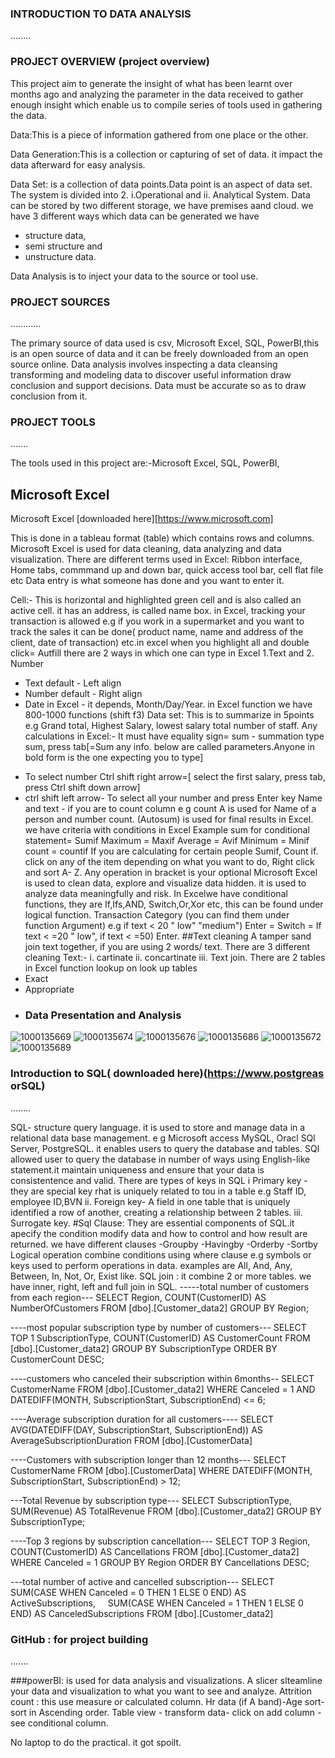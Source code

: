 
### INTRODUCTION TO DATA ANALYSIS 
........

### PROJECT OVERVIEW (project overview)

This project aim to generate the insight of what has been learnt over months ago and analyzing the parameter in the data received to gather enough insight which enable us to compile series of tools used in gathering the data.

Data:This is a piece of information gathered from one place or the other. 

Data Generation:This is a collection or capturing of set of data. it impact the data afterward for easy analysis.

Data Set: is a collection of data points.Data point is an aspect of data set. The system is divided into 2.
i.Operational and ii. Analytical System. Data can be stored by two different storage, we have  premises aand cloud. we have 3 different ways which data can be generated we have
+ structure data,
+ semi structure and
+ unstructure data.

Data Analysis is to inject your data to the source or tool use.
  
  ### PROJECT SOURCES 
  ............
  
The primary source of data used is csv, Microsoft Excel, SQL, PowerBI,this is an open source of data and it can be freely downloaded from an open source online.
Data analysis involves inspecting a data cleansing transforming and modeling data to discover useful information draw conclusion and support decisions. Data must be accurate so as to draw conclusion from it.
### PROJECT TOOLS
.......

 The tools used in this project are:-Microsoft Excel, SQL, PowerBI,
## Microsoft Excel 
Microsoft Excel [downloaded here][https://www.microsoft.com]

This is done in a tableau format (table) which contains rows and columns. Microsoft Excel is used for data cleaning,  data analyzing and data visualization.
There are different terms used in Excel:
Ribbon interface, Home tabs, commmand up and down bar, quick access tool bar, cell flat file etc
Data entry is what someone has done and you want to enter it.

Cell:- This is horizontal and highlighted green cell and is also called an active cell. it has an address, is called name box. in Excel, tracking your transaction is allowed e.g if you work in a supermarket and you want to track the sales it can be done( product name, name and address of the client, date of transaction) etc.in excel when you highlight all and double click= Autfill
there are 2 ways in which one can type in Excel 1.Text and 2. Number 
+ Text default - Left align
+ Number default - Right align
+ Date in Excel - it depends, Month/Day/Year. in Excel function we have 800-1000 functions (shift f3)
Data set: This is to summarize in 5points e.g Grand total, Highest Salary, lowest salary total number of staff.
Any calculations in Excel:-
It must have equality sign=
sum - summation type sum, press tab[=Sum any info. below are called parameters.Anyone in bold form is the one expecting you to type]
 - To select number Ctrl  shift right arrow=[ select the first salary, press tab, press Ctrl shift down arrow]
 - ctrl shift left arrow- To select all your number and press Enter key
Name and text - if you are to count column e g count A is used for Name of a person and number count. (Autosum) is used for final results in Excel. we have criteria with conditions in Excel
Example sum for conditional statement= Sumif
Maximum = Maxif
Average = Avif
Minimum = Minif
count = countif
If you are calculating for certain people Sumif, Count if. click on any of the item depending on what you want to do, Right click and sort A- Z. Any operation in bracket is your optional Microsoft Excel is used to clean data, explore and visualize data hidden. it is used to analyze data meaningfully and risk. In Excelwe have conditional functions, they are If,Ifs,AND, Switch,Or,Xor etc, this can be found under logical function.
Transaction Category (you can find them under function Argument) e.g if text < 20 " low" "medium") Enter
 =  Switch = If text < =20 " low", if text < =50) Enter.
##Text cleaning
A tamper sand join text together, if you are using 2 words/ text. There are 3 different cleaning Text:-
i. cartinate
ii. concartinate
iii. Text join.
There are 2 tables in Excel function lookup on look up tables
- Exact
- Appropriate
- 
  ### Data Presentation and Analysis 
![1000135669](https://github.com/user-attachments/assets/d5766825-7e77-461a-8941-bb40f8e67e05)
![1000135674](https://github.com/user-attachments/assets/9300a03a-7690-49d0-8be2-3cb4940d10f3)
![1000135676](https://github.com/user-attachments/assets/7a4ad970-2a0d-4ca0-bd98-cd862a4f3092)
![1000135686](https://github.com/user-attachments/assets/6be6d1f3-d0f8-4b4b-bd2b-bf43ba9faeb4)
![1000135672](https://github.com/user-attachments/assets/adc71ac8-6906-4246-9f8a-72e76a87e58e)
![1000135689](https://github.com/user-attachments/assets/e486bea5-32a7-4f73-b61f-6341388158fb)

### Introduction to SQL( downloaded here)(https://www.postgreas orSQL)
........

 SQL- structure query language. it is used to store and manage data in a relational data base management. e g Microsoft access MySQL, Oracl SQl Server, PostgreSQL. it enables users to query the database and tables. SQl allowed user to query the database in number of ways using English-like statement.it maintain uniqueness and ensure that your data is consistentence and valid. There are types of keys in SQL 
 i  Primary key - they are special key rhat is uniquely related to tou in a table e.g Staff ID, employee ID,BVN
 ii. Foreign key- A field in one table that is uniquely identified a row of another, creating a relationship between 2 tables.
 iii. Surrogate key.
 #Sql Clause: They are essential components of SQL.it apecify the condition modify data and how to control and how result are returned. we have different clauses
 -Groupby
 -Havingby 
 -Orderby
 -Sortby
 Logical operation combine conditions using where clause e.g symbols or keys used to perform operations in data. examples are All, And, Any, Between, In, Not, Or, Exist like.
 SQL join : it combine 2 or more tables. we have inner, right, left and full join in SQL.
 -----total number of customers from each region---
SELECT Region, COUNT(CustomerID) AS NumberOfCustomers
FROM [dbo].[Customer_data2]
GROUP BY Region;

----most popular subscription type by number of customers---
SELECT TOP 1 SubscriptionType, COUNT(CustomerID) AS CustomerCount
FROM [dbo].[Customer_data2]
GROUP BY SubscriptionType
ORDER BY CustomerCount DESC;

----customers who canceled their subscription within 6months--
SELECT CustomerName
FROM [dbo].[Customer_data2]
WHERE Canceled = 1
AND DATEDIFF(MONTH, SubscriptionStart, SubscriptionEnd) <= 6;

----Average subscription duration for all customers----
SELECT AVG(DATEDIFF(DAY, SubscriptionStart, SubscriptionEnd)) AS AverageSubscriptionDuration
FROM [dbo].[CustomerData]

----Customers with subscription longer than 12 months---
SELECT CustomerName
FROM [dbo].[CustomerData]
WHERE DATEDIFF(MONTH, SubscriptionStart, SubscriptionEnd) > 12;

---Total Revenue by subscription type---
SELECT SubscriptionType, SUM(Revenue) AS TotalRevenue
FROM [dbo].[Customer_data2]
GROUP BY SubscriptionType;

----Top 3 regions by subscription cancellation---
SELECT TOP 3 Region, COUNT(CustomerID) AS Cancellations
FROM [dbo].[Customer_data2]
WHERE Canceled = 1
GROUP BY Region
ORDER BY Cancellations DESC;

---total number of active and cancelled subscription---
SELECT 
    SUM(CASE WHEN Canceled = 0 THEN 1 ELSE 0 END) AS ActiveSubscriptions,
    SUM(CASE WHEN Canceled = 1 THEN 1 ELSE 0 END) AS CanceledSubscriptions
FROM [dbo].[Customer_data2]

 ### GitHub : for project building 
 .......
 
 ###powerBI: is used for data analysis and visualizations.
 A slicer slteamline your data and visualization to what you want to see and analyze. 
 Attrition count : this  use measure or calculated column.
 Hr data (if A band)-Age sort- sort in Ascending order.
 Table view - transform data- click on add column - see conditional column.
 
 No laptop to do the practical. it got spoilt.
 
 

